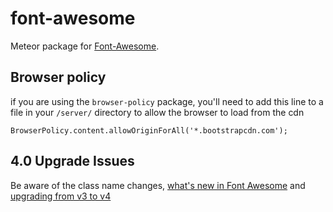 font-awesome
===================

Meteor package for [Font-Awesome](http://fortawesome.github.com/Font-Awesome/).


## Browser policy
if you are using the `browser-policy` package, you'll need to add this line to a file in your `/server/` directory to allow the browser to load from the cdn
```
BrowserPolicy.content.allowOriginForAll('*.bootstrapcdn.com');
```


## 4.0 Upgrade Issues

Be aware of the class name changes, [what's new in Font Awesome](http://fortawesome.github.io/Font-Awesome/whats-new/)
and [upgrading from v3 to v4](https://github.com/FortAwesome/Font-Awesome/wiki/Upgrading-from-3.2.1-to-4)
